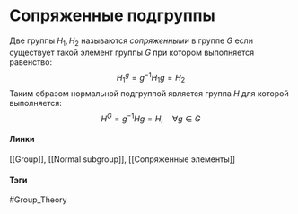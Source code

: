 # Сопряженные подгруппы
Две группы $H_1,H_2$ называются *сопряженными* в группе $G$ если существует такой элемент группы $G$ при котором выполняется равенство:
$$
H_1^{g}=g^{-1}H_1g=H_2
$$
Таким образом нормальной подгруппой является группа $H$ для которой выполняется:
$$
H^G=g^{-1}Hg=H,
\quad\forall g\in G
$$
#### Линки
[[Group]],
[[Normal subgroup]],
[[Сопряженные элементы]]
#### Тэги 
 #Group_Theory 